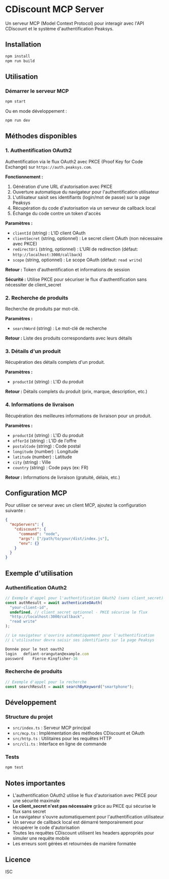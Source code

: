 # CDiscount MCP Server

Un serveur MCP (Model Context Protocol) pour interagir avec l'API CDiscount et le système d'authentification Peaksys.

## Installation

```bash
npm install
npm run build
```

## Utilisation

### Démarrer le serveur MCP

```bash
npm start
```

Ou en mode développement :

```bash
npm run dev
```

## Méthodes disponibles

### 1. Authentification OAuth2

Authentification via le flux OAuth2 avec PKCE (Proof Key for Code Exchange) sur `https://auth.peaksys.com`.

**Fonctionnement :**
1. Génération d'une URL d'autorisation avec PKCE
2. Ouverture automatique du navigateur pour l'authentification utilisateur
3. L'utilisateur saisit ses identifiants (login/mot de passe) sur la page Peaksys
4. Récupération du code d'autorisation via un serveur de callback local
5. Échange du code contre un token d'accès

**Paramètres :**
- `clientId` (string) : L'ID client OAuth
- `clientSecret` (string, optionnel) : Le secret client OAuth (non nécessaire avec PKCE)
- `redirectUri` (string, optionnel) : L'URI de redirection (défaut: `http://localhost:3000/callback`)
- `scope` (string, optionnel) : Le scope OAuth (défaut: `read write`)

**Retour :** Token d'authentification et informations de session

**Sécurité :** Utilise PKCE pour sécuriser le flux d'authentification sans nécessiter de client_secret

### 2. Recherche de produits

Recherche de produits par mot-clé.

**Paramètres :**
- `searchWord` (string) : Le mot-clé de recherche

**Retour :** Liste des produits correspondants avec leurs détails

### 3. Détails d'un produit

Récupération des détails complets d'un produit.

**Paramètres :**
- `productId` (string) : L'ID du produit

**Retour :** Détails complets du produit (prix, marque, description, etc.)

### 4. Informations de livraison

Récupération des meilleures informations de livraison pour un produit.

**Paramètres :**
- `productId` (string) : L'ID du produit
- `offerId` (string) : L'ID de l'offre
- `postalCode` (string) : Code postal
- `longitude` (number) : Longitude
- `latitude` (number) : Latitude
- `city` (string) : Ville
- `country` (string) : Code pays (ex: FR)

**Retour :** Informations de livraison (gratuité, délais, etc.)

## Configuration MCP

Pour utiliser ce serveur avec un client MCP, ajoutez la configuration suivante :

```json
{
  "mcpServers": {
    "cdiscount": {
      "command": "node",
      "args": ["/path/to/your/dist/index.js"],
      "env": {}
    }
  }
}
```

## Exemple d'utilisation

### Authentification OAuth2

```javascript
// Exemple d'appel pour l'authentification OAuth2 (sans client_secret)
const authResult = await authenticateOAuth(
  "your-client-id",
  undefined, // client_secret optionnel - PKCE sécurise le flux
  "http://localhost:3000/callback",
  "read write"
);

// Le navigateur s'ouvrira automatiquement pour l'authentification
// L'utilisateur devra saisir ses identifiants sur la page Peaksys

Donnée pour le test oauth2
login	defiant-orangutan@example.com
password	Fierce-Kingfisher-16
```

### Recherche de produits

```javascript
// Exemple d'appel pour la recherche
const searchResult = await searchByKeyword("smartphone");
```

## Développement

### Structure du projet

- `src/index.ts` : Serveur MCP principal
- `src/mcp.ts` : Implémentation des méthodes CDiscount et OAuth
- `src/http.ts` : Utilitaires pour les requêtes HTTP
- `src/cli.ts` : Interface en ligne de commande

### Tests

```bash
npm test
```

## Notes importantes

- L'authentification OAuth2 utilise le flux d'autorisation avec PKCE pour une sécurité maximale
- **Le client_secret n'est pas nécessaire** grâce au PKCE qui sécurise le flux sans secret
- Le navigateur s'ouvre automatiquement pour l'authentification utilisateur
- Un serveur de callback local est démarré temporairement pour récupérer le code d'autorisation
- Toutes les requêtes CDiscount utilisent les headers appropriés pour simuler une requête mobile
- Les erreurs sont gérées et retournées de manière formatée

## Licence

ISC